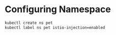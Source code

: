 # Configuring Namespace

```sh
kubectl create ns pet
kubectl label ns pet istio-injection=enabled
```